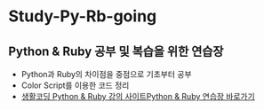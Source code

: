 # Study-Py-Rb-going
## Python & Ruby 공부 및 복습을 위한 연습장
- Python과 Ruby의 차이점을 중점으로 기초부터 공부
- Color Script를 이용한 코드 정리
- [생활코딩 Python & Ruby 강의 사이트](https://opentutorials.org/course/1750)[Python & Ruby 연습장 바로가기](https://hyungjinhan.github.io/Study-Py-Rb-going/Python&Ruby/Python_&_Ruby.html)
